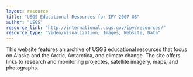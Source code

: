 ```yaml
---
layout: resource
title: "USGS Educational Resources for IPY 2007-08"
author: "USGS"
resource_link: "http://international.usgs.gov/ipy/resources/"
resource_type: "Video/Visualization, Images, Website, Data"
---
```


This website features an archive of USGS educational resources that focus on Alaska and the Arctic, Antarctica, and climate change.  The site offers links to research and monitoring projectes, satellite imagery, maps, and photographs.
